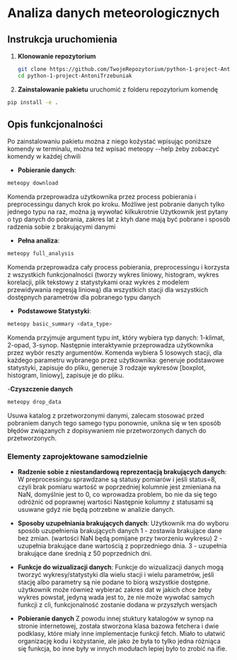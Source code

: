 # Analiza danych meteorologicznych

## Instrukcja uruchomienia

1. **Klonowanie repozytorium**

    ```bash
    git clone https://github.com/TwojeRepozytorium/python-1-project-AntoniTrzebuniak.git
    cd python-1-project-AntoniTrzebuniak
    ```

2. **Zainstalowanie pakietu**
    uruchomić z folderu repozytorium komendę

```bash
pip install -e .
```

## Opis funkcjonalności

Po zainstalowaniu pakietu można z niego kożystać wpisując poniższe komendy w terminalu, można też wpisać meteopy --help żeby zobaczyć komendy w każdej chwili

- **Pobieranie danych**:

```bash
meteopy download
```

Komenda przeprowadza użytkownika przez process pobierania i preprocessingu danych krok po kroku.
Możliwe jest pobranie danych tylko jednego typu na raz, można ją wywołać kilkukrotnie
Użytkownik jest pytany o typ danych do pobrania, zakres lat z ktyh dane mają być pobrane i sposób radzenia sobie z brakującymi danymi

- **Pełna analiza**:

```bash
meteopy full_analysis
```

Komenda przeprowadza cały process pobierania, preprocessingu i korzysta z wszystkich funkcjonalności (tworzy wykres liniowy, histogram, wykres korelacji, plik tekstowy z statystykami oraz wykres z modelem przewidywania regresją liniową) dla wszystkich stacji dla wszystkich dostępnych parametrów dla pobranego typu danych

- **Podstawowe Statystyki**:

```bash
meteopy basic_summary <data_type>
```

Komenda przyjmuje argument typu int, który wybiera typ danych: 1-klimat, 2-opad, 3-synop. Następnie interaktywnie przeprowadza użytkownika przez wybór reszty argumentów.
Komenda wybiera 5 losowych stacji, dla każdego parametru wybranego przez użytkownika: generuje podstawowe statystyki, zapisuje do pliku, generuje 3 rodzaje wykresów \[boxplot, histogram, liniowy\], zapisuje je do pliku.

-**Czyszczenie danych**

```bash
meteopy drop_data
```

Usuwa katalog z przetworzonymi danymi, zalecam stosować przed pobraniem danych tego samego typu ponownie, unikna się w ten sposób błędów związanych z dopisywaniem nie przetworzonych danych do przetworzonych.

### Elementy zaprojektowane samodzielnie

- **Radzenie sobie z niestandardową reprezentacją brakujących danych**:
    W preprocessingu sprawdzane są statusy pomiarów i jeśli status=8, czyli brak pomiaru wartość w poprzedniej kolumnie jest zmieniana na NaN, domyślnie jest to 0, co wprowadza problem, bo nie da się tego odróżnić od poprawnej wartości
    Następnie kolumny z statusami są usuwane gdyż nie będą potrzebne w analizie danych.

- **Sposoby uzupełniania brakujących danych**:
    Użytkownik ma do wyboru sposób uzupełnienia brakujących danych
    1 - zostawia brakujące dane bez zmian. (wartości NaN będą pomijane przy tworzeniu wykresu)
    2 - uzupełnia brakujące dane wartością z poprzedniego dnia.
    3 - uzupełnia brakujące dane średnią z 50 poprzednich dni.

- **Funkcje do wizualizacji danych**:
    Funkcje do wizualizacji danych mogą tworzyć wykresy/statystyki dla wielu stacji i wielu parametrów, jeśli stację albo parametry są nie podane to biorą wszystkie dostępne. użytkownik może również wybierać zakres dat w jakich chce żeby wykres powstał, jedyną wada jest to, że nie może wywołać samych funkcji z cli, funkcjonalność zostanie dodana w przyszłych wersjach

- **Pobieranie danych**
    Z powodu innej stuktury katalogów w synop na stronie internetowej, została stworzona klasa bazowa fetchera i dwie podklasy, które miały inne implementacje funkcji fetch. Miało to ułatwić organizację kodu i kożystanie, ale jako że była to tylko jedna różniąca się funkcja, bo inne były w innych modułach lepiej było to zrobić na ifie.
